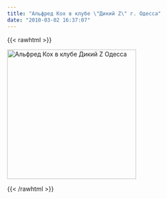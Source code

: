 ```yaml
---
title: "Альфред Кох в клубе \"Дикий Z\" г. Одесса"
date: "2010-03-02 16:37:07"
---
```

{{< rawhtml >}}
<p><img src="/images/stories/news/z_main.gif" border="0" alt="Альфред Кох в клубе Дикий Z Одесса" width="300" /></p>

{{< /rawhtml >}}
